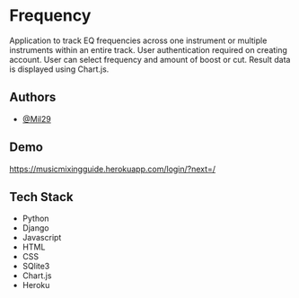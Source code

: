 
# Frequency

Application to track EQ frequencies across one instrument or multiple instruments within an entire track. User authentication required on creating account. User can select frequency and amount of  boost or cut. Result data is displayed using Chart.js.  

## Authors

- [@Mil29](https://github.com/mil29/Frequency)

  
## Demo
https://musicmixingguide.herokuapp.com/login/?next=/

  
## Tech Stack

* Python
* Django
* Javascript
* HTML
* CSS
* SQlite3
* Chart.js
* Heroku
